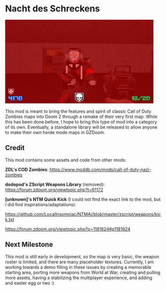 # Nacht des Schreckens

![demo of the map](demo.png)

This mod is meant to bring the features and spirit of classic Call of Duty Zombies maps into Doom 2 through a remake of their very first map. While this has been done before, I hope to bring this type of mod into a category of its own. Eventually, a standalone library will be released to allow anyone to make their own horde mode maps in GZDoom.

## Credit

This mod contains some assets and code from other mods:

**ZDL's COD Zombies**: https://www.moddb.com/mods/call-of-duty-nazi-zombies

**dodopod's ZScript Weapons Library** (removed):  https://forum.zdoom.org/viewtopic.php?t=61172

**[unknown]'s NTM Quick Kick** (I could not find the exact link to the mod, but I did find inspirations/adaptations):

https://github.com/LocalInsomniac/NTMAi/blob/master/zscript/weapons/kick.txt

https://forum.zdoom.org/viewtopic.php?p=1181624#p1181624

## Next Milestone

This mod is still early in development, so the map is very basic, the weapon roster is limited, and there are many placeholder textures. Currently, I am working towards a demo filling in these issues by creating a memorable starting area, porting more weapons from World at War, creating and pulling more assets, having a stabilizing the multiplayer experience, and adding and easter egg or two :)